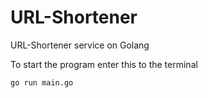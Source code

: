 # URL-Shortener
URL-Shortener service on Golang


To start the program enter this to the terminal

```
go run main.go
```